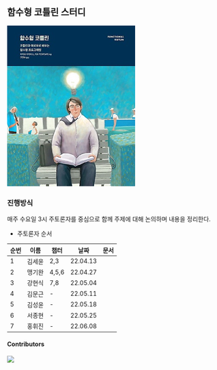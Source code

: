 ## 함수형 코틀린 스터디

![Cover](assets/cover.jpeg)

### 진행방식

매주 수요일 3시 주토론자를 중심으로 함께 주제에 대해 논의하며 내용을 정리한다.

- 주토론자 순서

|순번|이름|챕터|날짜|문서|
|---|---|---|---|---|
|1|김세윤|2,3|22.04.13|
|2|맹기완|4,5,6|22.04.27|
|3|강현식|7,8|22.05.04|
|4|김문근|-|22.05.11|
|5|김성윤|-|22.05.18|
|6|서종현|-|22.05.25|
|7|홍휘진|-|22.06.08|


#### Contributors

<a href="https://github.com/SoHotStudy/Functional-Kotlin/graphs/contributors">
  <img src="https://contributors-img.web.app/image?repo=SoHotStudy/Functional-Kotlin" />
</a>
